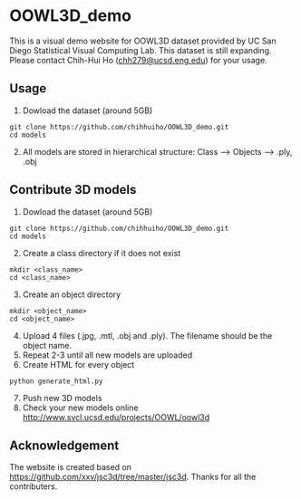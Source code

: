 # OOWL3D_demo
This is a visual demo website for OOWL3D dataset provided by UC San Diego Statistical Visual Computing Lab. This dataset is still expanding. Please contact Chih-Hui Ho (chh279@ucsd.eng.edu) for your usage.

## Usage
1. Dowload the dataset (around 5GB)
```
git clone https://github.com/chihhuiho/OOWL3D_demo.git
cd models
```
2. All models are stored in hierarchical structure: Class --> Objects --> .ply, .obj

## Contribute 3D models
1. Dowload the dataset (around 5GB)
```
git clone https://github.com/chihhuiho/OOWL3D_demo.git
cd models
```
2. Create a class directory if it does not exist
```
mkdir <class_name>
cd <class_name>
```
3. Create an object directory
```
mkdir <object_name>
cd <object_name>
```
4. Upload 4 files (.jpg, .mtl, .obj and .ply). The filename should be the object name.
5. Repeat 2-3 until all new models are uploaded
6. Create HTML for every object
```
python generate_html.py
```
7. Push new 3D models
8. Check your new models online http://www.svcl.ucsd.edu/projects/OOWL/oowl3d

## Acknowledgement
The website is created based on https://github.com/xxv/jsc3d/tree/master/jsc3d. Thanks for all the contributers.